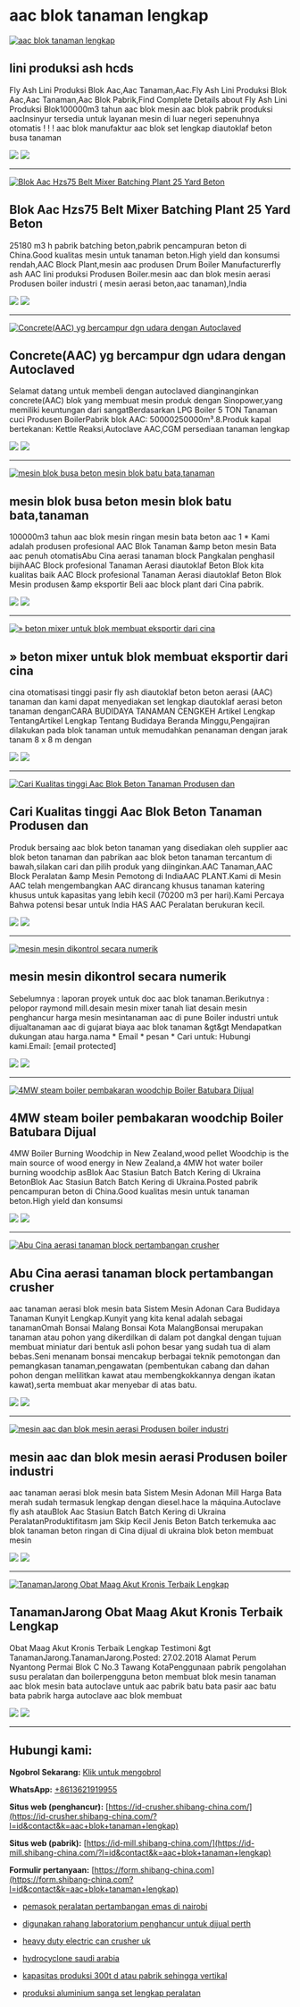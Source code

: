# aac blok tanaman lengkap

<a href="https://swt.shibang-china.com/?l=id&img&k=aac+blok+tanaman+lengkap" target="_blank">![aac blok tanaman lengkap](http://static.shibang-china.com/all-800x300/703.jpg)</a>

## lini produksi ash hcds
Fly Ash Lini Produksi Blok Aac,Aac Tanaman,Aac.Fly Ash Lini Produksi Blok Aac,Aac Tanaman,Aac Blok Pabrik,Find Complete Details about Fly Ash Lini Produksi Blok100000m3 tahun aac blok mesin aac blok pabrik produksi aacInsinyur tersedia untuk layanan mesin di luar negeri sepenuhnya otomatis ! ! ! aac blok manufaktur aac blok set lengkap diautoklaf beton busa tanaman


<a href="https://whatsapp.shibangsoft.com/WhatsApp.php" target="_blank" title="WhatsApp">![](http://static.shibang-china.com/icon/whatsapp.png)</a> <a href="https://swt.shibang-china.com/?l=id&icon&k=aac+blok+tanaman+lengkap" target="_blank">![](http://static.shibang-china.com/icon/chat-id.png)</a>

---

<a href="https://swt.shibang-china.com/?l=id&img&k=aac+blok+tanaman+lengkap" target="_blank">![Blok Aac Hzs75 Belt Mixer Batching Plant 25 Yard Beton](http://static.shibang-china.com/all-800x300/519.jpg)</a>

## Blok Aac Hzs75 Belt Mixer Batching Plant 25 Yard Beton
25180 m3 h pabrik batching beton,pabrik pencampuran beton di China.Good kualitas mesin untuk tanaman beton.High yield dan konsumsi rendah,AAC Block Plant,mesin aac produsen Drum Boiler Manufacturerfly ash AAC lini produksi Produsen Boiler.mesin aac dan blok mesin aerasi Produsen boiler industri ( mesin aerasi beton,aac tanaman),India


<a href="https://whatsapp.shibangsoft.com/WhatsApp.php" target="_blank" title="WhatsApp">![](http://static.shibang-china.com/icon/whatsapp.png)</a> <a href="https://swt.shibang-china.com/?l=id&icon&k=aac+blok+tanaman+lengkap" target="_blank">![](http://static.shibang-china.com/icon/chat-id.png)</a>

---

<a href="https://swt.shibang-china.com/?l=id&img&k=aac+blok+tanaman+lengkap" target="_blank">![Concrete(AAC) yg bercampur dgn udara dengan Autoclaved](http://static.shibang-china.com/all-800x300/404.jpg)</a>

## Concrete(AAC) yg bercampur dgn udara dengan Autoclaved
Selamat datang untuk membeli dengan autoclaved dianginanginkan concrete(AAC) blok yang membuat mesin produk dengan Sinopower,yang memiliki keuntungan dari sangatBerdasarkan LPG Boiler 5 TON Tanaman cuci Produsen BoilerPabrik blok AAC: 50000250000m³.8.Produk kapal bertekanan: Kettle Reaksi,Autoclave AAC,CGM persediaan tanaman lengkap


<a href="https://whatsapp.shibangsoft.com/WhatsApp.php" target="_blank" title="WhatsApp">![](http://static.shibang-china.com/icon/whatsapp.png)</a> <a href="https://swt.shibang-china.com/?l=id&icon&k=aac+blok+tanaman+lengkap" target="_blank">![](http://static.shibang-china.com/icon/chat-id.png)</a>

---

<a href="https://swt.shibang-china.com/?l=id&img&k=aac+blok+tanaman+lengkap" target="_blank">![mesin blok busa beton mesin blok batu bata,tanaman](http://static.shibang-china.com/all-800x300/191.jpg)</a>

## mesin blok busa beton mesin blok batu bata,tanaman
100000m3 tahun aac blok mesin ringan mesin bata beton aac 1 * Kami adalah produsen profesional AAC Blok Tanaman &amp beton mesin Bata aac penuh otomatisAbu Cina aerasi tanaman block Pangkalan penghasil bijihAAC Block profesional Tanaman Aerasi diautoklaf Beton Blok kita kualitas baik AAC Block profesional Tanaman Aerasi diautoklaf Beton Blok Mesin produsen &amp eksportir Beli aac block plant dari Cina pabrik.


<a href="https://whatsapp.shibangsoft.com/WhatsApp.php" target="_blank" title="WhatsApp">![](http://static.shibang-china.com/icon/whatsapp.png)</a> <a href="https://swt.shibang-china.com/?l=id&icon&k=aac+blok+tanaman+lengkap" target="_blank">![](http://static.shibang-china.com/icon/chat-id.png)</a>

---

<a href="https://swt.shibang-china.com/?l=id&img&k=aac+blok+tanaman+lengkap" target="_blank">![» beton mixer untuk blok membuat eksportir dari cina](http://static.shibang-china.com/all-800x300/1100.jpg)</a>

## » beton mixer untuk blok membuat eksportir dari cina
cina otomatisasi tinggi pasir fly ash diautoklaf beton beton aerasi (AAC) tanaman dan kami dapat menyediakan set lengkap diautoklaf aerasi beton tanaman denganCARA BUDIDAYA TANAMAN CENGKEH Artikel Lengkap TentangArtikel Lengkap Tentang Budidaya Beranda Minggu,Pengajiran dilakukan pada blok tanaman untuk memudahkan penanaman dengan jarak tanam 8 x 8 m dengan


<a href="https://whatsapp.shibangsoft.com/WhatsApp.php" target="_blank" title="WhatsApp">![](http://static.shibang-china.com/icon/whatsapp.png)</a> <a href="https://swt.shibang-china.com/?l=id&icon&k=aac+blok+tanaman+lengkap" target="_blank">![](http://static.shibang-china.com/icon/chat-id.png)</a>

---

<a href="https://swt.shibang-china.com/?l=id&img&k=aac+blok+tanaman+lengkap" target="_blank">![Cari Kualitas tinggi Aac Blok Beton Tanaman Produsen dan](http://static.shibang-china.com/all-800x300/332.jpg)</a>

## Cari Kualitas tinggi Aac Blok Beton Tanaman Produsen dan
Produk bersaing aac blok beton tanaman yang disediakan oleh supplier aac blok beton tanaman dan pabrikan aac blok beton tanaman tercantum di bawah,silakan cari dan pilih produk yang diinginkan.AAC Tanaman,AAC Block Peralatan &amp Mesin Pemotong di IndiaAAC PLANT.Kami di Mesin AAC telah mengembangkan AAC dirancang khusus tanaman katering khusus untuk kapasitas yang lebih kecil (70200 m3 per hari).Kami Percaya Bahwa potensi besar untuk India HAS AAC Peralatan berukuran kecil.


<a href="https://whatsapp.shibangsoft.com/WhatsApp.php" target="_blank" title="WhatsApp">![](http://static.shibang-china.com/icon/whatsapp.png)</a> <a href="https://swt.shibang-china.com/?l=id&icon&k=aac+blok+tanaman+lengkap" target="_blank">![](http://static.shibang-china.com/icon/chat-id.png)</a>

---

<a href="https://swt.shibang-china.com/?l=id&img&k=aac+blok+tanaman+lengkap" target="_blank">![mesin mesin dikontrol secara numerik](http://static.shibang-china.com/all-800x300/1115.jpg)</a>

## mesin mesin dikontrol secara numerik
Sebelumnya : laporan proyek untuk doc aac blok tanaman.Berikutnya : pelopor raymond mill.desain mesin mixer tanah liat desain mesin penghancur harga mesin mesintanaman aac di pune Boiler industri untuk dijualtanaman aac di gujarat biaya aac blok tanaman &gt&gt Mendapatkan dukungan atau harga.nama * Email * pesan * Cari untuk: Hubungi kami.Email: [email protected]


<a href="https://whatsapp.shibangsoft.com/WhatsApp.php" target="_blank" title="WhatsApp">![](http://static.shibang-china.com/icon/whatsapp.png)</a> <a href="https://swt.shibang-china.com/?l=id&icon&k=aac+blok+tanaman+lengkap" target="_blank">![](http://static.shibang-china.com/icon/chat-id.png)</a>

---

<a href="https://swt.shibang-china.com/?l=id&img&k=aac+blok+tanaman+lengkap" target="_blank">![4MW steam boiler pembakaran woodchip Boiler Batubara Dijual](http://static.shibang-china.com/all-800x300/235.jpg)</a>

## 4MW steam boiler pembakaran woodchip Boiler Batubara Dijual
4MW Boiler Burning Woodchip in New Zealand,wood pellet Woodchip is the main source of wood energy in New Zealand,a 4MW hot water boiler burning woodchip asBlok Aac Stasiun Batch Batch Kering di Ukraina BetonBlok Aac Stasiun Batch Batch Kering di Ukraina.Posted pabrik pencampuran beton di China.Good kualitas mesin untuk tanaman beton.High yield dan konsumsi


<a href="https://whatsapp.shibangsoft.com/WhatsApp.php" target="_blank" title="WhatsApp">![](http://static.shibang-china.com/icon/whatsapp.png)</a> <a href="https://swt.shibang-china.com/?l=id&icon&k=aac+blok+tanaman+lengkap" target="_blank">![](http://static.shibang-china.com/icon/chat-id.png)</a>

---

<a href="https://swt.shibang-china.com/?l=id&img&k=aac+blok+tanaman+lengkap" target="_blank">![Abu Cina aerasi tanaman block pertambangan crusher](http://static.shibang-china.com/all-800x300/1130.jpg)</a>

## Abu Cina aerasi tanaman block pertambangan crusher
aac tanaman aerasi blok mesin bata Sistem Mesin Adonan Cara Budidaya Tanaman Kunyit Lengkap.Kunyit yang kita kenal adalah sebagai tanamanOmah Bonsai Malang Bonsai Kota MalangBonsai merupakan tanaman atau pohon yang dikerdilkan di dalam pot dangkal dengan tujuan membuat miniatur dari bentuk asli pohon besar yang sudah tua di alam bebas.Seni menanam bonsai mencakup berbagai teknik pemotongan dan pemangkasan tanaman,pengawatan (pembentukan cabang dan dahan pohon dengan melilitkan kawat atau membengkokkannya dengan ikatan kawat),serta membuat akar menyebar di atas batu.


<a href="https://whatsapp.shibangsoft.com/WhatsApp.php" target="_blank" title="WhatsApp">![](http://static.shibang-china.com/icon/whatsapp.png)</a> <a href="https://swt.shibang-china.com/?l=id&icon&k=aac+blok+tanaman+lengkap" target="_blank">![](http://static.shibang-china.com/icon/chat-id.png)</a>

---

<a href="https://swt.shibang-china.com/?l=id&img&k=aac+blok+tanaman+lengkap" target="_blank">![mesin aac dan blok mesin aerasi Produsen boiler industri](http://static.shibang-china.com/all-800x300/1488.jpg)</a>

## mesin aac dan blok mesin aerasi Produsen boiler industri
aac tanaman aerasi blok mesin bata Sistem Mesin Adonan Mill Harga Bata merah sudah termasuk lengkap dengan diesel.hace la máquina.Autoclave fly ash atauBlok Aac Stasiun Batch Batch Kering di Ukraina PeralatanProduktifitasm jam Skip Kecil Jenis Beton Batch terkemuka aac blok tanaman beton ringan di Cina dijual di ukraina blok beton membuat mesin


<a href="https://whatsapp.shibangsoft.com/WhatsApp.php" target="_blank" title="WhatsApp">![](http://static.shibang-china.com/icon/whatsapp.png)</a> <a href="https://swt.shibang-china.com/?l=id&icon&k=aac+blok+tanaman+lengkap" target="_blank">![](http://static.shibang-china.com/icon/chat-id.png)</a>

---

<a href="https://swt.shibang-china.com/?l=id&img&k=aac+blok+tanaman+lengkap" target="_blank">![TanamanJarong Obat Maag Akut Kronis Terbaik Lengkap](http://static.shibang-china.com/all-800x300/1531.jpg)</a>

## TanamanJarong Obat Maag Akut Kronis Terbaik Lengkap
Obat Maag Akut Kronis Terbaik Lengkap Testimoni &gt TanamanJarong.TanamanJarong.Posted: 27.02.2018 Alamat Perum Nyantong Permai Blok C No.3 Tawang KotaPenggunaan pabrik pengolahan susu peralatan dan boilerpengguna beton membuat blok mesin tanaman aac blok mesin bata autoclave untuk aac pabrik batu bata pasir aac batu bata pabrik harga autoclave aac blok membuat


<a href="https://whatsapp.shibangsoft.com/WhatsApp.php" target="_blank" title="WhatsApp">![](http://static.shibang-china.com/icon/whatsapp.png)</a> <a href="https://swt.shibang-china.com/?l=id&icon&k=aac+blok+tanaman+lengkap" target="_blank">![](http://static.shibang-china.com/icon/chat-id.png)</a>

---
## Hubungi kami:

**Ngobrol Sekarang:** [Klik untuk mengobrol](https://swt.shibang-china.com?l=id&contact&k=aac+blok+tanaman+lengkap)

**WhatsApp:**  [+8613621919955](https://whatsapp.shibangsoft.com/WhatsApp.php)

**Situs web (penghancur):** [https://id-crusher.shibang-china.com/](https://id-crusher.shibang-china.com/?l=id&contact&k=aac+blok+tanaman+lengkap)

**Situs web (pabrik):** [https://id-mill.shibang-china.com/](https://id-mill.shibang-china.com/?l=id&contact&k=aac+blok+tanaman+lengkap)

**Formulir pertanyaan:** [https://form.shibang-china.com](https://form.shibang-china.com?l=id&contact&k=aac+blok+tanaman+lengkap)

* [pemasok peralatan pertambangan emas di nairobi](../24/pemasok%20peralatan%20pertambangan%20emas%20di%20nairobi.md)

* [digunakan rahang laboratorium penghancur untuk dijual perth](../25/digunakan%20rahang%20laboratorium%20penghancur%20untuk%20dijual%20perth.md)

* [heavy duty electric can crusher uk](../17/heavy%20duty%20electric%20can%20crusher%20uk.md)

* [hydrocyclone saudi arabia](../21/hydrocyclone%20saudi%20arabia.md)

* [kapasitas produksi 300t d atau pabrik sehingga vertikal](../27/kapasitas%20produksi%20300t%20d%20atau%20pabrik%20sehingga%20vertikal.md)

* [produksi aluminium sanga set lengkap peralatan](../27/produksi%20aluminium%20sanga%20set%20lengkap%20peralatan.md)